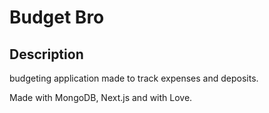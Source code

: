 # Budget Bro

## Description

budgeting application made to track expenses and deposits.

Made with MongoDB, Next.js and with Love.
